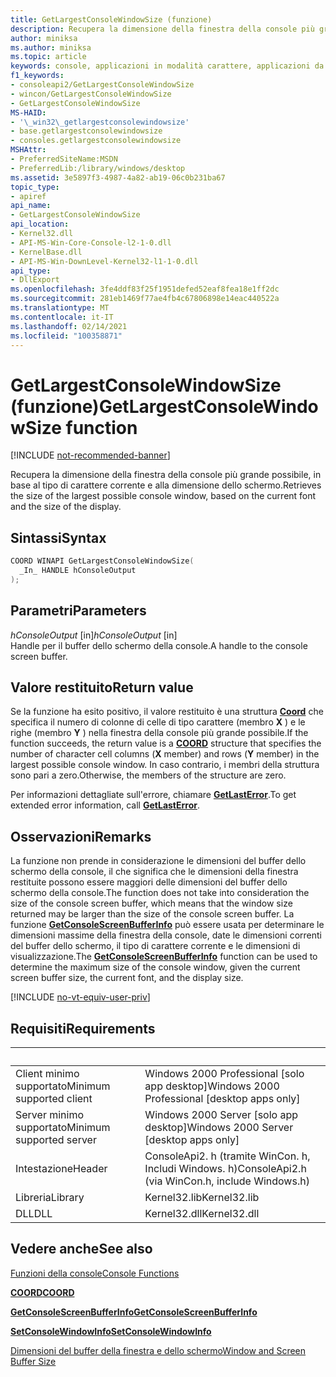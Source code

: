 ```yaml
---
title: GetLargestConsoleWindowSize (funzione)
description: Recupera la dimensione della finestra della console più grande possibile, in base al tipo di carattere corrente e alla dimensione dello schermo.
author: miniksa
ms.author: miniksa
ms.topic: article
keywords: console, applicazioni in modalità carattere, applicazioni da riga di comando, applicazioni di terminale, api della console
f1_keywords:
- consoleapi2/GetLargestConsoleWindowSize
- wincon/GetLargestConsoleWindowSize
- GetLargestConsoleWindowSize
MS-HAID:
- '\_win32\_getlargestconsolewindowsize'
- base.getlargestconsolewindowsize
- consoles.getlargestconsolewindowsize
MSHAttr:
- PreferredSiteName:MSDN
- PreferredLib:/library/windows/desktop
ms.assetid: 3e5897f3-4987-4a82-ab19-06c0b231ba67
topic_type:
- apiref
api_name:
- GetLargestConsoleWindowSize
api_location:
- Kernel32.dll
- API-MS-Win-Core-Console-l2-1-0.dll
- KernelBase.dll
- API-MS-Win-DownLevel-Kernel32-l1-1-0.dll
api_type:
- DllExport
ms.openlocfilehash: 3fe4ddf83f25f1951defed52eaf8fea18e1ff2dc
ms.sourcegitcommit: 281eb1469f77ae4fb4c67806898e14eac440522a
ms.translationtype: MT
ms.contentlocale: it-IT
ms.lasthandoff: 02/14/2021
ms.locfileid: "100358871"
---
```

# <a name="getlargestconsolewindowsize-function"></a><span data-ttu-id="c81c9-104">GetLargestConsoleWindowSize (funzione)</span><span class="sxs-lookup"><span data-stu-id="c81c9-104">GetLargestConsoleWindowSize function</span></span>

[!INCLUDE [not-recommended-banner](./includes/not-recommended-banner.md)]

<span data-ttu-id="c81c9-105">Recupera la dimensione della finestra della console più grande possibile, in base al tipo di carattere corrente e alla dimensione dello schermo.</span><span class="sxs-lookup"><span data-stu-id="c81c9-105">Retrieves the size of the largest possible console window, based on the current font and the size of the display.</span></span>

## <a name="syntax"></a><span data-ttu-id="c81c9-106">Sintassi</span><span class="sxs-lookup"><span data-stu-id="c81c9-106">Syntax</span></span>

```C
COORD WINAPI GetLargestConsoleWindowSize(
  _In_ HANDLE hConsoleOutput
);
```

## <a name="parameters"></a><span data-ttu-id="c81c9-107">Parametri</span><span class="sxs-lookup"><span data-stu-id="c81c9-107">Parameters</span></span>

<span data-ttu-id="c81c9-108">*hConsoleOutput* \[in\]</span><span class="sxs-lookup"><span data-stu-id="c81c9-108">*hConsoleOutput* \[in\]</span></span>  
<span data-ttu-id="c81c9-109">Handle per il buffer dello schermo della console.</span><span class="sxs-lookup"><span data-stu-id="c81c9-109">A handle to the console screen buffer.</span></span>

## <a name="return-value"></a><span data-ttu-id="c81c9-110">Valore restituito</span><span class="sxs-lookup"><span data-stu-id="c81c9-110">Return value</span></span>

<span data-ttu-id="c81c9-111">Se la funzione ha esito positivo, il valore restituito è una struttura [**Coord**](coord-str.md) che specifica il numero di colonne di celle di tipo carattere (membro **X** ) e le righe (membro **Y** ) nella finestra della console più grande possibile.</span><span class="sxs-lookup"><span data-stu-id="c81c9-111">If the function succeeds, the return value is a [**COORD**](coord-str.md) structure that specifies the number of character cell columns (**X** member) and rows (**Y** member) in the largest possible console window.</span></span> <span data-ttu-id="c81c9-112">In caso contrario, i membri della struttura sono pari a zero.</span><span class="sxs-lookup"><span data-stu-id="c81c9-112">Otherwise, the members of the structure are zero.</span></span>

<span data-ttu-id="c81c9-113">Per informazioni dettagliate sull'errore, chiamare [**GetLastError**](/windows/win32/api/errhandlingapi/nf-errhandlingapi-getlasterror).</span><span class="sxs-lookup"><span data-stu-id="c81c9-113">To get extended error information, call [**GetLastError**](/windows/win32/api/errhandlingapi/nf-errhandlingapi-getlasterror).</span></span>

## <a name="remarks"></a><span data-ttu-id="c81c9-114">Osservazioni</span><span class="sxs-lookup"><span data-stu-id="c81c9-114">Remarks</span></span>

<span data-ttu-id="c81c9-115">La funzione non prende in considerazione le dimensioni del buffer dello schermo della console, il che significa che le dimensioni della finestra restituite possono essere maggiori delle dimensioni del buffer dello schermo della console.</span><span class="sxs-lookup"><span data-stu-id="c81c9-115">The function does not take into consideration the size of the console screen buffer, which means that the window size returned may be larger than the size of the console screen buffer.</span></span> <span data-ttu-id="c81c9-116">La funzione [**GetConsoleScreenBufferInfo**](getconsolescreenbufferinfo.md) può essere usata per determinare le dimensioni massime della finestra della console, date le dimensioni correnti del buffer dello schermo, il tipo di carattere corrente e le dimensioni di visualizzazione.</span><span class="sxs-lookup"><span data-stu-id="c81c9-116">The [**GetConsoleScreenBufferInfo**](getconsolescreenbufferinfo.md) function can be used to determine the maximum size of the console window, given the current screen buffer size, the current font, and the display size.</span></span>

[!INCLUDE [no-vt-equiv-user-priv](./includes/no-vt-equiv-user-priv.md)]

## <a name="requirements"></a><span data-ttu-id="c81c9-117">Requisiti</span><span class="sxs-lookup"><span data-stu-id="c81c9-117">Requirements</span></span>

| &nbsp; | &nbsp; |
|-|-|
| <span data-ttu-id="c81c9-118">Client minimo supportato</span><span class="sxs-lookup"><span data-stu-id="c81c9-118">Minimum supported client</span></span> | <span data-ttu-id="c81c9-119">Windows 2000 Professional \[solo app desktop\]</span><span class="sxs-lookup"><span data-stu-id="c81c9-119">Windows 2000 Professional \[desktop apps only\]</span></span> |
| <span data-ttu-id="c81c9-120">Server minimo supportato</span><span class="sxs-lookup"><span data-stu-id="c81c9-120">Minimum supported server</span></span> | <span data-ttu-id="c81c9-121">Windows 2000 Server \[solo app desktop\]</span><span class="sxs-lookup"><span data-stu-id="c81c9-121">Windows 2000 Server \[desktop apps only\]</span></span> |
| <span data-ttu-id="c81c9-122">Intestazione</span><span class="sxs-lookup"><span data-stu-id="c81c9-122">Header</span></span> | <span data-ttu-id="c81c9-123">ConsoleApi2. h (tramite WinCon. h, Includi Windows. h)</span><span class="sxs-lookup"><span data-stu-id="c81c9-123">ConsoleApi2.h (via WinCon.h, include Windows.h)</span></span> |
| <span data-ttu-id="c81c9-124">Libreria</span><span class="sxs-lookup"><span data-stu-id="c81c9-124">Library</span></span> | <span data-ttu-id="c81c9-125">Kernel32.lib</span><span class="sxs-lookup"><span data-stu-id="c81c9-125">Kernel32.lib</span></span> |
| <span data-ttu-id="c81c9-126">DLL</span><span class="sxs-lookup"><span data-stu-id="c81c9-126">DLL</span></span> | <span data-ttu-id="c81c9-127">Kernel32.dll</span><span class="sxs-lookup"><span data-stu-id="c81c9-127">Kernel32.dll</span></span> |

## <a name="see-also"></a><span data-ttu-id="c81c9-128">Vedere anche</span><span class="sxs-lookup"><span data-stu-id="c81c9-128">See also</span></span>

[<span data-ttu-id="c81c9-129">Funzioni della console</span><span class="sxs-lookup"><span data-stu-id="c81c9-129">Console Functions</span></span>](console-functions.md)

[<span data-ttu-id="c81c9-130">**COORD**</span><span class="sxs-lookup"><span data-stu-id="c81c9-130">**COORD**</span></span>](coord-str.md)

[<span data-ttu-id="c81c9-131">**GetConsoleScreenBufferInfo**</span><span class="sxs-lookup"><span data-stu-id="c81c9-131">**GetConsoleScreenBufferInfo**</span></span>](getconsolescreenbufferinfo.md)

[<span data-ttu-id="c81c9-132">**SetConsoleWindowInfo**</span><span class="sxs-lookup"><span data-stu-id="c81c9-132">**SetConsoleWindowInfo**</span></span>](setconsolewindowinfo.md)

[<span data-ttu-id="c81c9-133">Dimensioni del buffer della finestra e dello schermo</span><span class="sxs-lookup"><span data-stu-id="c81c9-133">Window and Screen Buffer Size</span></span>](window-and-screen-buffer-size.md)